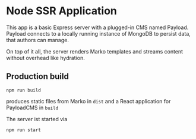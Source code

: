# Node SSR Application

This app is a basic Express server with a plugged-in CMS named Payload. Payload connects to a locally running instance of MongoDB to persist data, that authors can manage.

On top of it all, the server renders Marko templates and streams content without overhead like hydration.

## Production build

```
npm run build
```
produces static files from Marko in `dist` and a React application for PayloadCMS in `build`

The server ist started via

```
npm run start
```